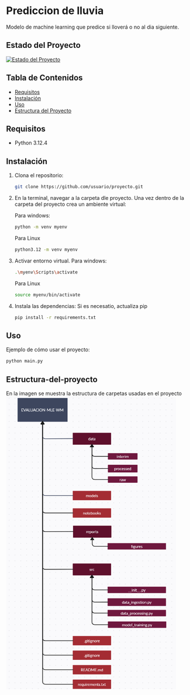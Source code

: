 # Prediccion de lluvia

Modelo de machine learning que predice si lloverá o no al dia siguiente.

## Estado del Proyecto

[![Estado del Proyecto](https://img.shields.io/badge/estado-en%20desarrollo-yellow)](URL)

## Tabla de Contenidos

- [Requisitos](#requisitos)
- [Instalación](#instalación)
- [Uso](#uso)
- [Estructura del Proyecto](#Estructura-del-proyecto)


## Requisitos

- Python 3.12.4

## Instalación

1. Clona el repositorio:
    ```bash
    git clone https://github.com/usuario/proyecto.git
    ```
2. En la terminal, navegar a la carpeta dle proyecto. Una vez dentro de la carpeta del proyecto crea un ambiente virtual:

    Para windows:
    ```bash
    python -m venv myenv
    ```
    Para Linux
     ```bash
    python3.12 -m venv myenv
    ```
3. Activar entorno virtual.
     Para windows:
    ```bash
    .\myenv\Scripts\activate
    ```
    Para Linux
     ```bash
    source myenv/bin/activate
    ```
4. Instala las dependencias:
    Si es necesatio, actualiza pip

    ```bash
    pip install -r requirements.txt
    ```



## Uso

Ejemplo de cómo usar el proyecto:

```bash
python main.py
```

## Estructura-del-proyecto
En la imagen se muestra la estructura de carpetas usadas en el proyecto
![Estructura del Proyecto](reports/figures/project_structure.png)
